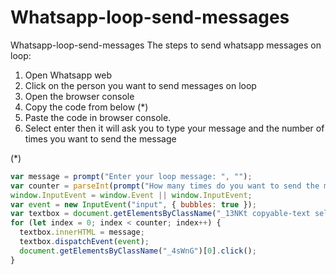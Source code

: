 # Whatsapp-loop-send-messages
Whatsapp-loop-send-messages
The steps to send whatsapp messages on loop: 
1) Open Whatsapp web
2) Click on the person you want to send messages on loop
3) Open the browser console
4) Copy the code from below (*)
5) Paste the code in browser console.
6) Select enter then it will ask you to type your message and the number of times you want to send the message


(*)

```javascript
var message = prompt("Enter your loop message: ", "‎");
var counter = parseInt(prompt("How many times do you want to send the message?", 10));
window.InputEvent = window.Event || window.InputEvent;
var event = new InputEvent("input", { bubbles: true });
var textbox = document.getElementsByClassName("_13NKt copyable-text selectable-text")[1];
for (let index = 0; index < counter; index++) {
  textbox.innerHTML = message;
  textbox.dispatchEvent(event);
  document.getElementsByClassName("_4sWnG")[0].click();
}
```
